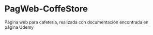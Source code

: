 # PagWeb-CoffeStore
Página web para cafeteria, realizada con documentación encontrada en página Udemy

